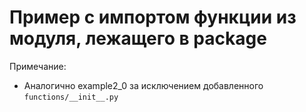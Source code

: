 # Пример с импортом функции из модуля, лежащего в package

Примечание:
- Аналогично example2_0 за исключением добавленного `functions/__init__.py`
